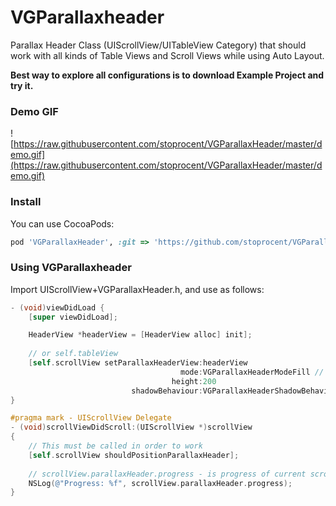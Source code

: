 # VGParallaxheader
Parallax Header Class (UIScrollView/UITableView Category) that should work with all kinds of Table Views and Scroll Views while using Auto Layout.

**Best way to explore all configurations is to download Example Project and try it.**

### Demo GIF

![https://raw.githubusercontent.com/stoprocent/VGParallaxHeader/master/demo.gif](https://raw.githubusercontent.com/stoprocent/VGParallaxHeader/master/demo.gif)

### Install

You can use CocoaPods:

```ruby
pod 'VGParallaxHeader', :git => 'https://github.com/stoprocent/VGParallaxHeader.git'
```

### Using VGParallaxheader

Import UIScrollView+VGParallaxHeader.h, and use as follows:

```objective-c
- (void)viewDidLoad {
    [super viewDidLoad];

    HeaderView *headerView = [HeaderView alloc] init];
    
    // or self.tableView
    [self.scrollView setParallaxHeaderView:headerView
                                      mode:VGParallaxHeaderModeFill // For more modes have a look in UIScrollView+VGParallaxHeader.h 
                                    height:200
                           shadowBehaviour:VGParallaxHeaderShadowBehaviourDisappearing]; // For more behaviours have a look in UIScrollView+VGParallaxHeader.h 
}

#pragma mark - UIScrollView Delegate
- (void)scrollViewDidScroll:(UIScrollView *)scrollView
{
    // This must be called in order to work
    [self.scrollView shouldPositionParallaxHeader];
    
    // scrollView.parallaxHeader.progress - is progress of current scroll
    NSLog(@"Progress: %f", scrollView.parallaxHeader.progress);
}
```